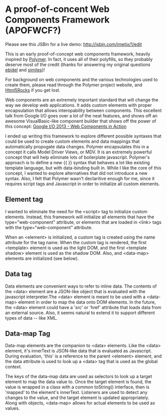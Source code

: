 A proof-of-concent Web Components Framework (APOFWCF?)
======================================================

Please see this JSBin for a live demo: http://jsbin.com/imetix/1/edit

This is an early proof-of-concept web components framework, heavily inspired by [Polymer](http://www.polymer-project.org/). In fact, it uses all of their polyfills, so they probably deserve most of the credit (thanks for answering my original questions [ebidel](https://github.com/ebidel) and [sjmiles](https://github.com/sjmiles))!

For background on web components and the various technologies used to create them, please read through the Polymer project website, and [Html5Rocks](http://www.html5rocks.com/en/tutorials/) if you get lost.

Web components are an extremely important standard that will change the way we develop web applications. It adds custom elements with proper encapsulation that allows interopability between components. This excellent talk from Google I/O goes over a lot of the neat features, and shows off an awesome VisualBasic-like component builder that shows off the power of this concept: [Google I/O 2013 - Web Components in Action](https://www.youtube.com/watch?v=0g0oOOT86NY)

I ended up writing this framework to explore different possible syntaxes that could be used to create custom elements and data mappings that automatically propogate data changes. Polymer encapsulates this in a concept it calls Model Driver Views, or MDV. It is an extremely powerful concept that will help eliminate lots of boilerplate javascript. Polymer's approach is to define a new {{ }} syntax that behaves a lot like existing template language, but with data-binding built in. While I like the core of this concept, I wanted to explore alternatives that did not introduce a new syntax. Also, I felt that Polymer wasn't declaritive enough for me, since it requires script tags and Javascript in order to initialize all custom elements.

Element tag
----------------------------------------------------------

I wanted to eliminate the need for the &lt;script&gt; tag to initialize custom elements. Instead, this framework will initialize all elements that have the type="web-component" attribute, or elements that are loaded in &lt;link&gt; tags with the type="web-component" attribute.

When an &lt;element&gt; is initialized, a custom tag is created using the name attribute for the tag name. When the custom tag is rendered, the first &lt;template&gt; element is used as the light DOM, and the first &lt;template shadow&gt; element is used as the shadow DOM. Also, and &lt;data-map&gt; elements are initialized (see below).

Data tag
-------------

Data elements are convenient ways to refer to inline data. The contents of the &lt;data&gt; element are a JSON-like object that is evaluated with the javascript interpreter.The &lt;data&gt; element is meant to be used with a &lt;data-map&gt; element in order to map the data onto DOM elements. In the future, the &lt;data&gt; element could have a 'src' or 'href' attribute that loads data from an external source. Also, it seems natural to extend it to support different types of data -- like XML.


Data-map Tag
---------------------------------------------

Data-map elements are the companion to &lt;data&gt; elements. Like the &lt;data&gt; element, it's innerText is JSON-like data that is evaluated as Javascript. During evaluation, 'this' is a reference to the parent &lt;element&gt; element, and the data attribute is used to look up a &lt;data&gt; tag that is used as the global context.

The keys of the data-map data are used as selectors to look up a target element to map the data value to. Once the target element is found, the value is wrapped in a class with a common toString() interface, then is 'mapped' to the element's innerText. Listeners are used to detect any changes to the value, and the target element is updated appropriately. Along with objects, &lt;data-map&gt; allows for actual elements to be used as values.
